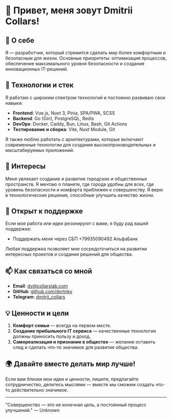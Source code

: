 # 👋 Привет, меня зовут Dmitrii Collars!

## 🚀 О себе
Я — разработчик, который стремится сделать мир более комфортным и безопасным для жизни. Основные приоритеты: оптимизация процессов, обеспечение максимального уровня безопасности и создание инновационных IT-решений.

## 🔧 Технологии и стек
Я работаю с широким спектром технологий и постоянно развиваю свои навыки:

- **Frontend**: Vue.js, Nuxt 3, Pinia, SPA/PWA, SCSS
- **Backend**: Go (Gin), PostgreSQL, Redis
- **DevOps**: Docker, Caddy, Bun, Linux, Bash, Git Actions
- **Тестирование и сборка**: Vite, Nuxt Module, Git

Я также люблю работать с архитектурами, которые включают современные технологии для создания высокопроизводительных и масштабируемых приложений.

## 🌱 Интересы
Меня увлекает создание и развитие городских и общественных пространств. Я мечтаю о планете, где города удобны для всех, где уровень безопасности и комфорта приближен к совершенству. Я верю в технологические решения, способные улучшить качество жизни.

## 📢 Открыт к поддержке
Если моя работа или идеи резонируют с вами, я буду рад вашей поддержке:
- Поддержать меня через СБП +79935090492 АльфаБанк 

Любая поддержка позволяет мне сосредоточиться на развитии интересных проектов и создании решений для общества.

## 📫 Как связаться со мной
- **Email**: [dv@collarslab.com](mailto:dv@collarslab.com)
- **GitHub**: [github.com/dvrtnkv](https://github.com/dvrtnkv)
- **Telegram**: [dmitrii_collars](https://t.me/dmitrii_collars)

## 💡 Ценности и цели
1. **Комфорт семьи** — всегда на первом месте.
2. **Создание прибыльного IT сервиса** — качественные технологии должны приносить пользу и доход.
3. **Самореализация и признание в обществе** — желание оставить след и сделать что-то значимое для развития общества.

## 🌍 Давайте вместе делать мир лучше!
Если вам близки мои идеи и ценности, пишите, предлагайте сотрудничество, делитесь мыслями — вместе мы сможем создать что-то действительно значимое.

---

"Совершенство — это не конечная цель, а постоянный процесс улучшений." — Unknown


